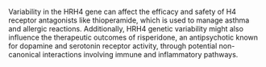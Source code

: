 Variability in the HRH4 gene can affect the efficacy and safety of H4 receptor antagonists like thioperamide, which is used to manage asthma and allergic reactions. Additionally, HRH4 genetic variability might also influence the therapeutic outcomes of risperidone, an antipsychotic known for dopamine and serotonin receptor activity, through potential non-canonical interactions involving immune and inflammatory pathways.